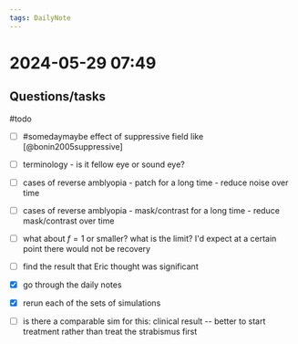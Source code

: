 ```yaml
---
tags: DailyNote 
---
```


# 2024-05-29  07:49


## Questions/tasks 

#todo 

- [ ] #somedaymaybe effect of suppressive field like [@bonin2005suppressive]
- [ ] terminology - is it fellow eye or sound eye?
- [ ] cases of reverse amblyopia - patch for a long time - reduce noise over time
- [ ] cases of reverse amblyopia - mask/contrast for a long time - reduce mask/contrast over time
- [ ] what about $f=1$ or smaller?  what is the limit?  I'd expect at a certain point there would not be recovery
- [ ] find the result that Eric thought was significant
- [x] go through the daily notes
- [x] rerun each of the sets of simulations
- [ ] is there a comparable sim for this: clinical result -- better to start treatment rather than treat the strabismus first





